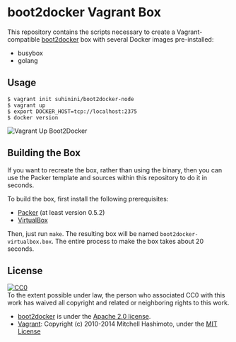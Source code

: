 # boot2docker Vagrant Box

This repository contains the scripts necessary to create a Vagrant-compatible
[boot2docker](https://github.com/boot2docker/boot2docker) box with several Docker images pre-installed:
- busybox
- golang

## Usage

    $ vagrant init suhinini/boot2docker-node
    $ vagrant up
    $ export DOCKER_HOST=tcp://localhost:2375
    $ docker version

![Vagrant Up Boot2Docker](https://raw.github.com/suhinini/service-discovery-box/classic/readme_image.gif)

## Building the Box

If you want to recreate the box, rather than using the binary, then
you can use the Packer template and sources within this repository to
do it in seconds.

To build the box, first install the following prerequisites:

  * [Packer](http://www.packer.io) (at least version 0.5.2)
  * [VirtualBox](http://www.virtualbox.org)

Then, just run `make`. The resulting box will be named `boot2docker-virtualbox.box`.
The entire process to make the box takes about 20 seconds.

## License

[![CC0](http://i.creativecommons.org/p/zero/1.0/88x31.png)](http://creativecommons.org/publicdomain/zero/1.0/)  
To the extent possible under law, the person who associated CC0 with this work has waived all copyright and related or neighboring rights to this work.

- [boot2docker](http://boot2docker.io/) is under the [Apache 2.0 license](http://www.apache.org/licenses/LICENSE-2.0).
- [Vagrant](http://www.vagrantup.com/): Copyright (c) 2010-2014 Mitchell Hashimoto, under the [MIT License](https://github.com/mitchellh/vagrant/blob/master/LICENSE)
